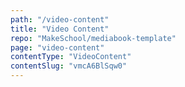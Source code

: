 ```yaml
---
path: "/video-content"
title: "Video Content"
repo: "MakeSchool/mediabook-template"
page: "video-content"
contentType: "VideoContent"
contentSlug: "vmcA6BlSqw0"
---
```

